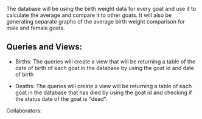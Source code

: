 The database will be using the birth weight data for every goat and use it to calculate the average and compare it to other goats. 
It will also be generating separate graphs of the average birth weight comparison for male and female goats. 

Queries and Views:
-
- Births: The queries will create a view that will be returning a table of the date of birth of each goat in the database by using the goat id and date of birth

- Deaths: The queries will create a view will be returning a table of each goat in the database that has died by using the goat id and checking if the status date of the goat is "dead".

Collaborators: 
